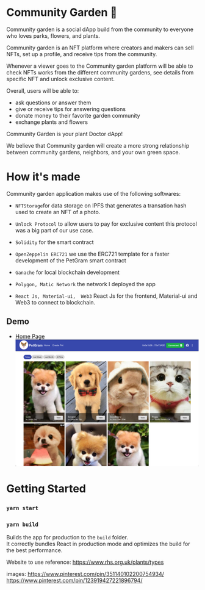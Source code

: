 # Community Garden 🌿
Community garden is a social dApp build from the community to everyone who loves parks, flowers, and plants.

Community garden is an NFT platform where creators and makers can sell NFTs, set up a profile, and receive tips from the community.

Whenever a viewer goes to the Community garden platform will be able to check NFTs works from the different community gardens, see details from specific NFT and unlock exclusive content.


Overall, users will be able to:
- ask questions or answer them
- give or receive tips for answering questions
- donate money to their favorite garden community
- exchange plants and flowers

Community Garden  is your plant Doctor dApp!

We believe that Community garden will create a more strong relationship between community gardens, neighbors, and your own green space.

# How it's made
Community garden application makes use of the following softwares:

- `NFTStorage`for data storage on IPFS that generates a transation hash used to create an NFT of a photo.

- `Unlock Protocol` to allow users to pay for exclusive content this protocol was a big part of our use case.

-  `Solidity`  for the smart contract
-  `OpenZeppelin ERC721`  we use the ERC721 template for a faster development of the PetGram smart contract

-  `Ganache`  for local blockchain development
 -  `Polygon, Matic Network` the network I deployed the app
-  `React Js, Material-ui,  Web3` React Js for the frontend,  Material-ui and Web3 to connect to blockchain.

## Demo
- [Home Page](https://6119c859fed150c8471f90fd--petgrams.netlify.app/)
  ![Main Page](https://raw.githubusercontent.com/electrone901/petgram/main/src/images/cover.png)

# Getting Started
### `yarn start`

### `yarn build`

Builds the app for production to the `build` folder.\
It correctly bundles React in production mode and optimizes the build for the best performance.


Website to use reference:
https://www.rhs.org.uk/plants/types

images:
 https://www.pinterest.com/pin/351140102200754934/
 https://www.pinterest.com/pin/123919427221896794/
